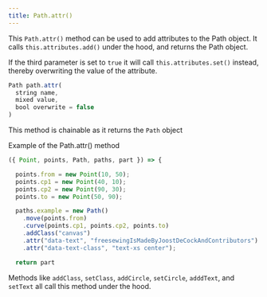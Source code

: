 ```yaml
---
title: Path.attr()
---
```


This `Path.attr()` method can be used to add attributes to the Path object.
It calls `this.attributes.add()` under the hood, and returns the Path object.

If the third parameter is set to `true` it will call `this.attributes.set()` 
instead, thereby overwriting the value of the attribute.

```js
Path path.attr(
  string name, 
  mixed value, 
  bool overwrite = false
)
```

<Tip compact>This method is chainable as it returns the `Path` object</Tip>

<Example part="path_attr">
Example of the Path.attr() method
</Example>

```js
({ Point, points, Path, paths, part }) => {

  points.from = new Point(10, 50);
  points.cp1 = new Point(40, 10);
  points.cp2 = new Point(90, 30);
  points.to = new Point(50, 90);

  paths.example = new Path()
    .move(points.from)
    .curve(points.cp1, points.cp2, points.to)
    .addClass("canvas")
    .attr("data-text", "freesewingIsMadeByJoostDeCockAndContributors")
    .attr("data-text-class", "text-xs center");

  return part
```

<Note>

Methods like `addClass`, `setClass`, `addCircle`, `setCircle`, `adddText`, and `setText`
all call this method under the hood.

</Note>
